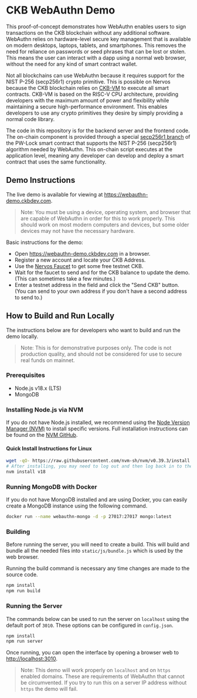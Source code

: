 # CKB WebAuthn Demo

This proof-of-concept demonstrates how WebAuthn enables users to sign transactions on the CKB blockchain without any additional software. WebAuthn relies on hardware-level secure key management that is available on modern desktops, laptops, tablets, and smartphones. This removes the need for reliance on passwords or seed phrases that can be lost or stolen. This means the user can interact with a dapp using a normal web browser, without the need for any kind of smart contract wallet.

Not all blockchains can use WebAuthn because it requires support for the NIST P-256 (secp256r1) crypto primitive. This is possible on Nervos because the CKB blockchain relies on [CKB-VM](https://linktr.ee/ckbvm) to execute all smart contracts. CKB-VM is based on the RISC-V CPU architecture, providing developers with the maximum amount of power and flexibility while maintaining a secure high-performance environment. This enables developers to use any crypto primitives they desire by simply providing a normal code library.

The code in this repository is for the backend server and the frontend code. The on-chain component is provided through a special [secp256r1 branch](https://github.com/lay2dev/pw-lock/tree/feature/secp256r1) of the PW-Lock smart contract that supports the NIST P-256 (secp256r1) algorithm needed by WebAuthn. This on-chain script executes at the application level, meaning any developer can develop and deploy a smart contract that uses the same functionality.

## Demo Instructions

The live demo is available for viewing at https://webauthn-demo.ckbdev.com.

> Note: You must be using a device, operating system, and browser that are capable of WebAuthn in order for this to work properly. This should work on most modern computers and devices, but some older devices may not have the necessary hardware.

Basic instructions for the demo:

- Open https://webauthn-demo.ckbdev.com in a browser.
- Register a new account and locate your CKB Address.
- Use the [Nervos Faucet](https://faucet.nervos.org/) to get some free testnet CKB.
- Wait for the faucet to send and for the CKB balance to update the demo. (This can sometimes take a few minutes.)
- Enter a testnet address in the field and click the "Send CKB" button. (You can send to your own address if you don't have a second address to send to.)

## How to Build and Run Locally

The instructions below are for developers who want to build and run the demo locally.

> Note: This is for demonstrative purposes only. The code is not production quality, and should not be considered for use to secure real funds on mainnet.

### Prerequisites
- Node.js v18.x (LTS)
- MongoDB

### Installing Node.js via NVM

If you do not have Node.js installed, we recommend using the [Node Version Manager (NVM)](https://github.com/nvm-sh/nvm) to install specific versions. Full installation instructions can be found on the [NVM GitHub](https://github.com/nvm-sh/nvm#installing-and-updating).

#### Quick Install Instructions for Linux

```sh
wget -qO- https://raw.githubusercontent.com/nvm-sh/nvm/v0.39.3/install.sh | bash
# After installing, you may need to log out and then log back in to the terminal.
nvm install v18
```

### Running MongoDB with Docker

If you do not have MongoDB installed and are using Docker, you can easily create a MongoDB instance using the following command.

```sh
docker run --name webauthn-mongo -d -p 27017:27017 mongo:latest
```

### Building

Before running the server, you will need to create a build. This will build and bundle all the needed files into `static/js/bundle.js` which is used by the web browser.

Running the build command is necessary any time changes are made to the source code. 

```sh
npm install
npm run build
```

### Running the Server

The commands below can be used to run the server on `localhost` using the default port of `3010`. These options can be configured in `config.json`.

```sh
npm install
npm run server
```

Once running, you can open the interface by opening a browser web to [http://localhost:3010](http://localhost:3010).

> Note: This demo will work properly on `localhost` and on `https` enabled domains. These are requirements of WebAuthn that cannot be circumvented. If you try to run this on a server IP address without `https` the demo will fail.
